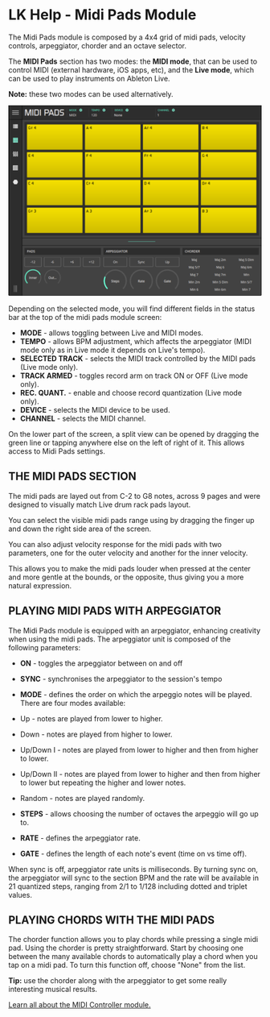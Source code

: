 # LK Help - Midi Pads Module

The Midi Pads module is composed by a 4x4 grid of midi pads, velocity controls, arpeggiator, chorder and an octave selector.

The **MIDI Pads** section has two modes: the **MIDI mode**, that can be used to control MIDI \(external hardware, iOS apps, etc\), and the **Live mode**, which can be used to play instruments on Ableton Live.

**Note:** these two modes can be used alternatively.

![LK Midi Pads Module screenshot](/lk/images/pads/overview.png)

Depending on the selected mode, you will find different fields in the status bar at the top of the midi pads module screen:

- **MODE** - allows toggling between Live and MIDI modes.
- **TEMPO** - allows BPM adjustment, which affects the arpeggiator \(MIDI mode only as in Live mode it depends on Live's tempo\).
- **SELECTED TRACK** - selects the MIDI track controlled by the MIDI pads \(Live mode only\).
- **TRACK ARMED** - toggles record arm on track ON or OFF \(Live mode only\).
- **REC. QUANT.** - enable and choose record quantization \(Live mode only\).
- **DEVICE** - selects the MIDI device to be used.
- **CHANNEL** - selects the MIDI channel.

On the lower part of the screen, a split view can be opened by dragging the green line or tapping anywhere else on the left of right of it. This allows access to Midi Pads settings.

## THE MIDI PADS SECTION

The midi pads are layed out from C-2 to G8 notes, across 9 pages and were designed to visually match Live drum rack pads layout.

You can select the visible midi pads range using by dragging the finger up and down the right side area of the screen.

You can also adjust velocity response for the midi pads with two parameters, one for the outer velocity and another for the inner velocity.

This allows you to make the midi pads louder when pressed at the center and more gentle at the bounds, or the opposite, thus giving you a more natural expression.

## PLAYING MIDI PADS WITH ARPEGGIATOR

The Midi Pads module is equipped with an arpeggiator, enhancing creativity when using the midi pads. The arpeggiator unit is composed of the following parameters:

- **ON** - toggles the arpeggiator between on and off
- **SYNC** - synchronises the arpeggiator to the session's tempo
- **MODE** - defines the order on which the arpeggio notes will be played. There are four modes available:

- Up - notes are played from lower to higher.
- Down - notes are played from higher to lower.
- Up/Down I - notes are played from lower to higher and then from higher to lower.
- Up/Down II - notes are played from lower to higher and then from higher to lower but repeating the higher and lower notes.
- Random - notes are played randomly.

- **STEPS** - allows choosing the number of octaves the arpeggio will go up to.
- **RATE** - defines the arpeggiator rate.
- **GATE** - defines the length of each note's event \(time on vs time off\).

When sync is off, arpeggiator rate units is milliseconds. By turning sync on, the arpeggiator will sync to the section BPM and the rate will be available in 21 quantized steps, ranging from 2/1 to 1/128 including dotted and triplet values.

## PLAYING CHORDS WITH THE MIDI PADS

The chorder function allows you to play chords while pressing a single midi pad. Using the chorder is pretty straightforward. Start by choosing one between the many available chords to automatically play a chord when you tap on a midi pad. To turn this function off, choose "None" from the list.

**Tip:** use the chorder along with the arpeggiator to get some really interesting musical results.

[Learn all about the MIDI Controller module.](midi-controller)
